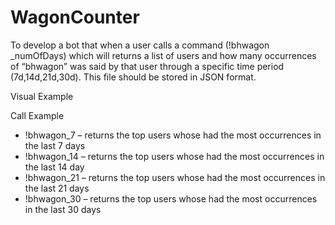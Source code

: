 # WagonCounter

To develop a bot that when a user calls a command (!bhwagon _numOfDays) which will returns a list of users and how many occurrences of “bhwagon” was said by that user through a specific time period (7d,14d,21d,30d). This file should be stored in JSON format.

Visual Example
 
Call Example
-	!bhwagon_7 – returns the top users whose had the most occurrences in the last 7 days
-	!bhwagon_14 – returns the top users whose had the most occurrences in the last 14 day
-	!bhwagon_21 – returns the top users whose had the most occurrences in the last 21 days
-	!bhwagon_30 – returns the top users whose had the most occurrences in the last 30 days

